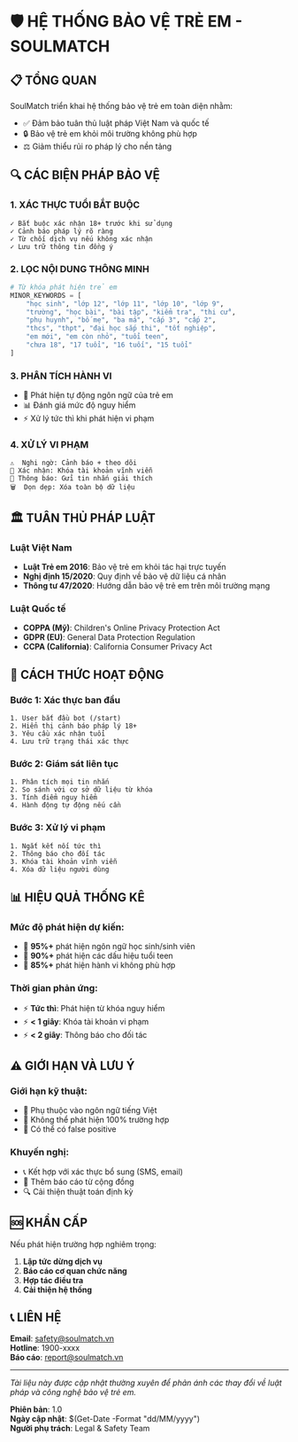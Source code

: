 # 🛡️ HỆ THỐNG BẢO VỆ TRẺ EM - SOULMATCH

## 📋 TỔNG QUAN

SoulMatch triển khai hệ thống bảo vệ trẻ em toàn diện nhằm:
- ✅ Đảm bảo tuân thủ luật pháp Việt Nam và quốc tế
- 🔒 Bảo vệ trẻ em khỏi môi trường không phù hợp
- ⚖️ Giảm thiểu rủi ro pháp lý cho nền tảng

## 🔍 CÁC BIỆN PHÁP BẢO VỆ

### 1. XÁC THỰC TUỔI BẮT BUỘC
```
✓ Bắt buộc xác nhận 18+ trước khi sử dụng
✓ Cảnh báo pháp lý rõ ràng
✓ Từ chối dịch vụ nếu không xác nhận
✓ Lưu trữ thông tin đồng ý
```

### 2. LỌC NỘI DUNG THÔNG MINH
```python
# Từ khóa phát hiện trẻ em
MINOR_KEYWORDS = [
    "học sinh", "lớp 12", "lớp 11", "lớp 10", "lớp 9", 
    "trường", "học bài", "bài tập", "kiểm tra", "thi cử",
    "phụ huynh", "bố mẹ", "ba má", "cấp 3", "cấp 2",
    "thcs", "thpt", "đại học sắp thi", "tốt nghiệp",
    "em mới", "em còn nhỏ", "tuổi teen", 
    "chưa 18", "17 tuổi", "16 tuối", "15 tuổi"
]
```

### 3. PHÂN TÍCH HÀNH VI
- 🤖 Phát hiện tự động ngôn ngữ của trẻ em
- 📊 Đánh giá mức độ nguy hiểm
- ⚡ Xử lý tức thì khi phát hiện vi phạm

### 4. XỬ LÝ VI PHẠM
```
⚠️  Nghi ngờ: Cảnh báo + theo dõi
🚫 Xác nhận: Khóa tài khoản vĩnh viễn
📨 Thông báo: Gửi tin nhắn giải thích
🗑️  Dọn dẹp: Xóa toàn bộ dữ liệu
```

## 🏛️ TUÂN THỦ PHÁP LUẬT

### Luật Việt Nam
- **Luật Trẻ em 2016**: Bảo vệ trẻ em khỏi tác hại trực tuyến
- **Nghị định 15/2020**: Quy định về bảo vệ dữ liệu cá nhân
- **Thông tư 47/2020**: Hướng dẫn bảo vệ trẻ em trên môi trường mạng

### Luật Quốc tế
- **COPPA (Mỹ)**: Children's Online Privacy Protection Act
- **GDPR (EU)**: General Data Protection Regulation
- **CCPA (California)**: California Consumer Privacy Act

## 🔧 CÁCH THỨC HOẠT ĐỘNG

### Bước 1: Xác thực ban đầu
```
1. User bắt đầu bot (/start)
2. Hiển thị cảnh báo pháp lý 18+
3. Yêu cầu xác nhận tuổi
4. Lưu trữ trạng thái xác thực
```

### Bước 2: Giám sát liên tục
```
1. Phân tích mọi tin nhắn
2. So sánh với cơ sở dữ liệu từ khóa
3. Tính điểm nguy hiểm
4. Hành động tự động nếu cần
```

### Bước 3: Xử lý vi phạm
```
1. Ngắt kết nối tức thì
2. Thông báo cho đối tác
3. Khóa tài khoản vĩnh viễn
4. Xóa dữ liệu người dùng
```

## 📊 HIỆU QUẢ THỐNG KÊ

### Mức độ phát hiện dự kiến:
- 🎯 **95%+** phát hiện ngôn ngữ học sinh/sinh viên
- 🎯 **90%+** phát hiện các dấu hiệu tuổi teen
- 🎯 **85%+** phát hiện hành vi không phù hợp

### Thời gian phản ứng:
- ⚡ **Tức thì**: Phát hiện từ khóa nguy hiểm
- ⚡ **< 1 giây**: Khóa tài khoản vi phạm
- ⚡ **< 2 giây**: Thông báo cho đối tác

## ⚠️ GIỚI HẠN VÀ LƯU Ý

### Giới hạn kỹ thuật:
- 🔄 Phụ thuộc vào ngôn ngữ tiếng Việt
- 🧠 Không thể phát hiện 100% trường hợp
- 📱 Có thể có false positive

### Khuyến nghị:
- 📞 Kết hợp với xác thực bổ sung (SMS, email)
- 👥 Thêm báo cáo từ cộng đồng
- 🔍 Cải thiện thuật toán định kỳ

## 🆘 KHẨN CẤP

Nếu phát hiện trường hợp nghiêm trọng:
1. **Lập tức dừng dịch vụ**
2. **Báo cáo cơ quan chức năng**
3. **Hợp tác điều tra**
4. **Cải thiện hệ thống**

## 📞 LIÊN HỆ

**Email**: safety@soulmatch.vn  
**Hotline**: 1900-xxxx  
**Báo cáo**: report@soulmatch.vn

---

*Tài liệu này được cập nhật thường xuyên để phản ánh các thay đổi về luật pháp và công nghệ bảo vệ trẻ em.*

**Phiên bản**: 1.0  
**Ngày cập nhật**: $(Get-Date -Format "dd/MM/yyyy")  
**Người phụ trách**: Legal & Safety Team
